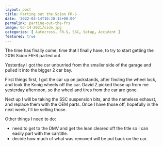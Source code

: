 ```yaml
---
layout: post
title: Parting out the Scion FR-S
date: '2022-03-14T10:30:15+00:00'
permalink: parting-out-the-frs
image: 03-14-2021/side.jpg
categories: [ Autocross, FR-S, SSC, Setup, Accident ]
featured: true
---
```


The time has finally come, time that I finally have, to try to start getting the 2016 Scion FR-S parted out.

Yesterday I got the car unburried from the smaller side of the garage and pulled it into the bigger 2 car bay.

First things first, I got the car up on jackstands, after finding the wheel lock, and took the Konig wheels off the car. David Z picked those up from me yesterday afternoon, so the wheel and tires from the car are gone.

Next up I will be taking the SSC suspension bits, and the nameless exhaust, and replace them with the OEM parts. Once I have those off, hopefully in the next week, I'll be selling those.

Other things I need to do:

* need to get to the DMV and get the lean cleared off the title so I can easily part with the car/title.
* decide how much of what was removed will be put back on the car.

